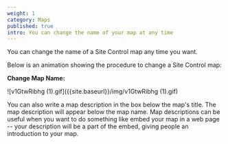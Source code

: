 ```yaml
---
weight: 1
category: Maps
published: true
intro: You can change the name of your map at any time
---
```


You can change the name of a Site Control map any time you want.

Below is an animation showing the procedure to change a Site Control map:

**Change Map Name:**

![v1GtwRibhg (1).gif]({{site.baseurl}}/img/v1GtwRibhg (1).gif)

You can also write a map description in the box below the map's title. The map description will appear below the map name. Map descriptions can be useful when you want to do something like embed your map in a web page -- your description will be a part of the embed, giving people an introduction to your map.
